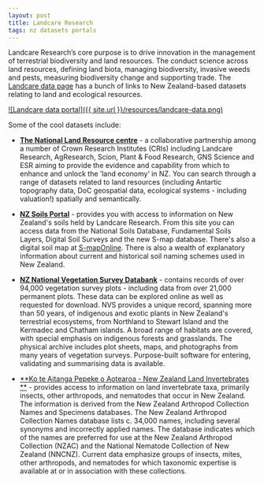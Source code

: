 ```yaml
---
layout: post
title: Landcare Research
tags: nz datasets portals
---
```


Landcare Research’s core purpose is to drive innovation in the management of terrestrial biodiversity and land resources. The conduct science across land resources, defining land biota, managing biodiversity, invasive weeds and pests, measuring biodiversity change and supporting trade. The [Landcare data page](http://www.landcareresearch.co.nz/resources/data) has a bunch of links to New Zealand-based datasets relating to land and ecological resources.

[![Landcare data portal]({{ site.url }}/resources/landcare-data.png)](http://www.landcareresearch.co.nz/resources/data "Landcare data")

Some of the cool datasets include:

- [**The National Land Resource centre**](http://www.nlrc.org.nz/resources) - a collaborative partnership among a number of Crown Research Institutes (CRIs) including Landcare Research, AgResearch, Scion, Plant & Food Research, GNS Science and ESR aiming to provide the evidence and capability from which to enhance and unlock the ’land economy’ in NZ. You can search through a range of datasets related to land resources (including Antartic topography data, DoC geospatial data, ecological systems - including valuation!) spatially and semantically.

- [**NZ Soils Portal**](http://soils.landcareresearch.co.nz/contents/index.aspx) - provides you with access to information on New Zealand's soils held by Landcare Research. From this site you can access data from the National Soils Database, Fundamental Soils Layers, Digital Soil Surveys and the new S-map database. There's also a digital soil map at [S-mapOnline](http://smap.landcareresearch.co.nz/home). There is also a wealth of explanatory information about current and historical soil naming schemes used in New Zealand. 

- [**NZ National Vegetation Survey Databank**](https://nvs.landcareresearch.co.nz/) - contains records of over 94,000 vegetation survey plots - including data from over 21,000 permanent plots. These data can be explored online as well as requested for download. NVS provides a unique record, spanning more than 50 years, of indigenous and exotic plants in New Zealand's terrestrial ecosystems, from Northland to Stewart Island and the Kermadec and Chatham islands. A broad range of habitats are covered, with special emphasis on indigenous forests and grasslands. The physical archive includes plot sheets, maps, and photographs from many years of vegetation surveys. Purpose-built software for entering, validating and summarising data is available.

- [**Ko te Aitanga Pepeke o Aotearoa - New Zealand Land Invertebrates **](http://www.landcareresearch.co.nz/resources/data/ko-te-aitanga-pepeke-o-aotearoa-new-zealand-land-invertebrates) - provides access to information on land invertebrate taxa, primarily insects, other arthropods, and nematodes that occur in New Zealand. The information is derived from the New Zealand Arthropod Collection Names and Specimens databases. The New Zealand Arthropod Collection Names database lists c. 34,000 names, including several synonyms and incorrectly applied names. The database indicates which of the names are preferred for use at the New Zealand Arthropod Collection (NZAC) and the National Nematode Collection of New Zealand (NNCNZ). Current data emphasize groups of insects, mites, other arthropods, and nematodes for which taxonomic expertise is available at or in association with these collections.